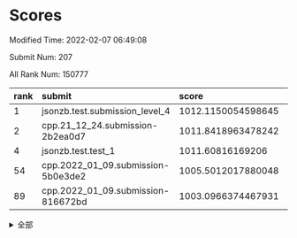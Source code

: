 # Scores

Modified Time: 2022-02-07 06:49:08

Submit Num: 207

All Rank Num: 150777

| rank |               submit               |       score        |       sigma        | pk_num |
| :--- | :--------------------------------- | :----------------- | :----------------- | :----- |
| 1    | jsonzb.test.submission_level_4     | 1012.1150054598645 | 0.7832203387284591 | 2913   |
| 2    | cpp.21_12_24.submission-2b2ea0d7   | 1011.8418963478242 | 0.7745323340663445 | 2914   |
| 4    | jsonzb.test.test_1                 | 1011.60816169206   | 0.785625049468091  | 2919   |
| 54   | cpp.2022_01_09.submission-5b0e3de2 | 1005.5012017880048 | 0.7230526921427266 | 2917   |
| 89   | cpp.2022_01_09.submission-816672bd | 1003.0966374467931 | 0.7083575685051061 | 2914   |


<details>
<summary>全部</summary>

| rank |                 submit                 |       score        |       sigma        | pk_num |
| :--- | :------------------------------------- | :----------------- | :----------------- | :----- |
| 1    | jsonzb.test.submission_level_4         | 1012.1150054598645 | 0.7832203387284591 | 2913   |
| 2    | cpp.21_12_24.submission-2b2ea0d7       | 1011.8418963478242 | 0.7745323340663445 | 2914   |
| 3    | gobigger.level_3.submission_level_3_39 | 1011.6995621569617 | 0.7762937637141123 | 2916   |
| 4    | jsonzb.test.test_1                     | 1011.60816169206   | 0.785625049468091  | 2919   |
| 5    | gobigger.level_3.submission_level_3_33 | 1011.5352454628174 | 0.7803348158193848 | 2916   |
| 6    | gobigger.level_3.submission_level_3_37 | 1011.481042269902  | 0.7699283160738699 | 2917   |
| 7    | gobigger.level_3.submission_level_3_21 | 1011.2903342647064 | 0.7676659046342653 | 2913   |
| 8    | gobigger.level_3.submission_level_3_29 | 1010.6898056161982 | 0.7640059810709996 | 2916   |
| 9    | gobigger.level_3.submission_level_3_4  | 1010.6368967736961 | 0.7640076550825453 | 2915   |
| 10   | gobigger.level_3.submission_level_3_1  | 1010.6226699260147 | 0.7397154919115805 | 2911   |
| 11   | gobigger.level_3.submission_level_3_19 | 1010.5792562513934 | 0.7761588391219645 | 2913   |
| 12   | gobigger.level_3.submission_level_3_22 | 1010.5700160919241 | 0.7719792190470178 | 2913   |
| 13   | gobigger.level_3.submission_level_3_7  | 1010.5229579797846 | 0.7755397781495271 | 2913   |
| 14   | gobigger.level_3.submission_level_3_23 | 1010.5224193219374 | 0.7747489510418952 | 2916   |
| 15   | gobigger.level_3.submission_level_3_5  | 1010.4161889366468 | 0.7728528837407718 | 2910   |
| 16   | gobigger.level_3.submission_level_3_9  | 1010.4047471082786 | 0.8001770369619866 | 2916   |
| 17   | gobigger.level_3.submission_level_3_14 | 1010.3395781664793 | 0.7752577805156632 | 2912   |
| 18   | gobigger.level_3.submission_level_3_30 | 1010.2968750539882 | 0.7629312185758858 | 2915   |
| 19   | gobigger.level_3.submission_level_3_36 | 1010.2962968838062 | 0.7597262720454169 | 2913   |
| 20   | gobigger.level_3.submission_level_3_13 | 1010.2415059144863 | 0.7530297236280109 | 2913   |
| 21   | gobigger.level_3.submission_level_3_42 | 1010.230124975236  | 0.7758133414155843 | 2912   |
| 22   | gobigger.level_3.submission_level_3_2  | 1010.2070538277884 | 0.7361242287045707 | 2917   |
| 23   | gobigger.level_3.submission_level_3_32 | 1010.1623195318832 | 0.7762094243189491 | 2913   |
| 24   | gobigger.level_3.submission_level_3_6  | 1010.0881613044887 | 0.7755946194547971 | 2915   |
| 25   | gobigger.level_3.submission_level_3_49 | 1010.0445276351033 | 0.7547503633613089 | 2918   |
| 26   | gobigger.level_3.submission_level_3_25 | 1009.9488786339576 | 0.7765384564058043 | 2911   |
| 27   | gobigger.level_3.submission_level_3_12 | 1009.7775872766267 | 0.7617760088110769 | 2912   |
| 28   | gobigger.level_3.submission_level_3_8  | 1009.7743144140635 | 0.7604045796095736 | 2914   |
| 29   | gobigger.level_3.submission_level_3_45 | 1009.7040124521463 | 0.7540451104464325 | 2914   |
| 30   | gobigger.level_3.submission_level_3_48 | 1009.6906260522366 | 0.7496958705836719 | 2908   |
| 31   | gobigger.level_3.submission_level_3_3  | 1009.6423494235581 | 0.7723651386592627 | 2916   |
| 32   | gobigger.level_3.submission_level_3_10 | 1009.5845590499001 | 0.7481649416132434 | 2912   |
| 33   | gobigger.level_3.submission_level_3_40 | 1009.5248131141198 | 0.7727287760003629 | 2912   |
| 34   | gobigger.level_3.submission_level_3_15 | 1009.4876718396642 | 0.7385761551164886 | 2911   |
| 35   | gobigger.level_3.submission_level_3_17 | 1009.4355954707896 | 0.7564192775468764 | 2912   |
| 36   | gobigger.level_3.submission_level_3_35 | 1009.4269312523353 | 0.7546066313179234 | 2916   |
| 37   | gobigger.level_3.submission_level_3_46 | 1009.3528555886007 | 0.7405795038801353 | 2914   |
| 38   | gobigger.level_3.submission_level_3_11 | 1009.3250510815866 | 0.7478743317732344 | 2915   |
| 39   | gobigger.level_3.submission_level_3_18 | 1009.3197507652397 | 0.7531338031978334 | 2916   |
| 40   | gobigger.level_3.submission_level_3_24 | 1009.2631839247063 | 0.7700913824309297 | 2910   |
| 41   | gobigger.level_3.submission_level_3_27 | 1009.2514211191142 | 0.7365007823077575 | 2913   |
| 42   | gobigger.level_3.submission_level_3_28 | 1009.228802425799  | 0.7664319759655228 | 2909   |
| 43   | gobigger.level_3.submission_level_3_31 | 1009.2260462724568 | 0.7451975091470541 | 2918   |
| 44   | gobigger.level_3.submission_level_3_41 | 1009.0767325967512 | 0.7429688669775231 | 2912   |
| 45   | gobigger.level_3.submission_level_3_44 | 1009.0429297435578 | 0.7512785697766166 | 2919   |
| 46   | gobigger.level_3.submission_level_3_38 | 1008.9846072672342 | 0.7737275593906598 | 2913   |
| 47   | gobigger.level_3.submission_level_3_16 | 1008.750021992521  | 0.7530419201898236 | 2914   |
| 48   | gobigger.level_3.submission_level_3_26 | 1008.7353371315224 | 0.7354558725792479 | 2914   |
| 49   | gobigger.level_3.submission_level_3_43 | 1008.7276917606252 | 0.736210601945839  | 2915   |
| 50   | gobigger.level_3.submission_level_3_0  | 1008.6829001569334 | 0.7446148039586329 | 2913   |
| 51   | gobigger.level_3.submission_level_3_47 | 1008.6432105356221 | 0.7769588793520942 | 2914   |
| 52   | gobigger.level_3.submission_level_3_34 | 1008.4820244595554 | 0.730318877933772  | 2918   |
| 53   | gobigger.level_3.submission_level_3_20 | 1008.3626885462866 | 0.731163028610569  | 2912   |
| 54   | cpp.2022_01_09.submission-5b0e3de2     | 1005.5012017880048 | 0.7230526921427266 | 2917   |
| 55   | gobigger.level_1.submission_level_1_42 | 1005.2549237234191 | 0.7245933968005013 | 2914   |
| 56   | gobigger.level_1.submission_level_1_23 | 1004.9240034209258 | 0.7052206592289343 | 2910   |
| 57   | gobigger.level_1.submission_level_1_8  | 1004.7642228650885 | 0.7166696593292345 | 2914   |
| 58   | gobigger.level_1.submission_level_1_34 | 1004.6096489973692 | 0.7228197902874348 | 2902   |
| 59   | gobigger.level_1.submission_level_1_14 | 1004.5554819078553 | 0.7356579643862051 | 2914   |
| 60   | gobigger.level_1.submission_level_1_24 | 1004.3979755314001 | 0.7218504811095473 | 2914   |
| 61   | gobigger.level_1.submission_level_1_27 | 1004.3889873478729 | 0.7109064895960132 | 2914   |
| 62   | gobigger.level_1.submission_level_1_20 | 1004.3749531594032 | 0.7236609076603124 | 2913   |
| 63   | gobigger.level_1.submission_level_1_39 | 1004.250192224225  | 0.7226490460835796 | 2911   |
| 64   | gobigger.level_1.submission_level_1_48 | 1004.0164225208052 | 0.7139927627705647 | 2909   |
| 65   | gobigger.level_1.submission_level_1_15 | 1003.9709896946675 | 0.7109892031981494 | 2913   |
| 66   | gobigger.level_1.submission_level_1_47 | 1003.8050346777806 | 0.7204354279638402 | 2913   |
| 67   | gobigger.level_1.submission_level_1_19 | 1003.7706984773538 | 0.7194615336799668 | 2913   |
| 68   | gobigger.level_1.submission_level_1_46 | 1003.7464876870888 | 0.7155356308044217 | 2914   |
| 69   | gobigger.level_1.submission_level_1_17 | 1003.6206334945496 | 0.7118074138128582 | 2916   |
| 70   | gobigger.level_1.submission_level_1_38 | 1003.5839574243153 | 0.701508486409213  | 2908   |
| 71   | gobigger.level_1.submission_level_1_21 | 1003.5350989595717 | 0.7188329515224373 | 2913   |
| 72   | gobigger.level_1.submission_level_1_6  | 1003.5209129469556 | 0.7323645478376337 | 2916   |
| 73   | gobigger.level_1.submission_level_1_3  | 1003.4061638808321 | 0.72143125617563   | 2914   |
| 74   | gobigger.level_1.submission_level_1_33 | 1003.3992982932158 | 0.7221396540764979 | 2911   |
| 75   | gobigger.level_1.submission_level_1_37 | 1003.3897491777915 | 0.7202293006823904 | 2912   |
| 76   | gobigger.level_1.submission_level_1_10 | 1003.3724984353372 | 0.7154139555379301 | 2912   |
| 77   | gobigger.level_1.submission_level_1_11 | 1003.371975628502  | 0.7111961549992146 | 2910   |
| 78   | gobigger.level_1.submission_level_1_13 | 1003.3401364860713 | 0.7115732506246725 | 2913   |
| 79   | gobigger.level_1.submission_level_1_2  | 1003.3169110604545 | 0.7204051902172968 | 2910   |
| 80   | gobigger.level_1.submission_level_1_49 | 1003.2751515153655 | 0.7205874689263667 | 2914   |
| 81   | gobigger.level_1.submission_level_1_44 | 1003.2748746158775 | 0.7206478719732137 | 2914   |
| 82   | gobigger.level_1.submission_level_1_12 | 1003.2522956108764 | 0.717018296600332  | 2910   |
| 83   | gobigger.level_1.submission_level_1_1  | 1003.2189842028108 | 0.723315642206713  | 2920   |
| 84   | gobigger.level_1.submission_level_1_31 | 1003.1834451673769 | 0.7164547609883593 | 2914   |
| 85   | gobigger.level_1.submission_level_1_29 | 1003.1601336585195 | 0.7148573535459123 | 2920   |
| 86   | gobigger.level_1.submission_level_1_16 | 1003.1367832096237 | 0.71887246415156   | 2922   |
| 87   | gobigger.level_1.submission_level_1_40 | 1003.1049091377363 | 0.701331613818499  | 2911   |
| 88   | gobigger.level_1.submission_level_1_28 | 1003.1043635987071 | 0.7025784621377941 | 2917   |
| 89   | cpp.2022_01_09.submission-816672bd     | 1003.0966374467931 | 0.7083575685051061 | 2914   |
| 90   | gobigger.level_1.submission_level_1_32 | 1002.913050081645  | 0.7108371947280909 | 2914   |
| 91   | gobigger.level_1.submission_level_1_35 | 1002.8829115012318 | 0.7112914251727135 | 2915   |
| 92   | gobigger.level_1.submission_level_1_30 | 1002.86819444679   | 0.7137451074860746 | 2920   |
| 93   | gobigger.level_1.submission_level_1_26 | 1002.8337426340169 | 0.7164223707804593 | 2908   |
| 94   | gobigger.level_1.submission_level_1_9  | 1002.7850199070177 | 0.7198286142871702 | 2915   |
| 95   | gobigger.level_1.submission_level_1_41 | 1002.7065386754241 | 0.7083590855352205 | 2916   |
| 96   | gobigger.level_1.submission_level_1_22 | 1002.6816802356759 | 0.7151322055679238 | 2912   |
| 97   | gobigger.level_1.submission_level_1_45 | 1002.6666619500675 | 0.7165687447575091 | 2914   |
| 98   | gobigger.level_1.submission_level_1_7  | 1002.53788761644   | 0.717086535108328  | 2909   |
| 99   | gobigger.level_1.submission_level_1_18 | 1002.530440595554  | 0.7096056848016634 | 2915   |
| 100  | gobigger.level_1.submission_level_1_36 | 1002.4668195274865 | 0.7135227338671306 | 2914   |
| 101  | gobigger.level_1.submission_level_1_43 | 1002.3956249739282 | 0.7061748446180556 | 2913   |
| 102  | gobigger.level_1.submission_level_1_0  | 1002.3233101510448 | 0.7306640983761644 | 2916   |
| 103  | gobigger.level_1.submission_level_1_25 | 1002.1132665744943 | 0.7190671587998763 | 2912   |
| 104  | gobigger.level_1.submission_level_1_4  | 1001.9154243038649 | 0.7139580896856299 | 2911   |
| 105  | gobigger.level_1.submission_level_1_5  | 1000.9948189203394 | 0.7178445410032163 | 2909   |
| 106  | gobigger.random.submission_random_25   | 997.341384824444   | 0.7016857939459006 | 2910   |
| 107  | gobigger.random.submission_random_41   | 997.232021859096   | 0.7123375982845381 | 2914   |
| 108  | gobigger.random.submission_random_36   | 997.1752661402808  | 0.7047621910577874 | 2914   |
| 109  | gobigger.random.submission_random_38   | 997.1561761857932  | 0.7131116548051586 | 2914   |
| 110  | gobigger.random.submission_random_32   | 997.0260559534662  | 0.7185703734486385 | 2913   |
| 111  | gobigger.random.submission_random_44   | 996.8655209270593  | 0.7023099176180453 | 2911   |
| 112  | gobigger.random.submission_random_24   | 996.6780453987933  | 0.7157608168271941 | 2911   |
| 113  | gobigger.random.submission_random_42   | 996.6311443907198  | 0.7065772055172392 | 2916   |
| 114  | gobigger.random.submission_random_1    | 996.588270443186   | 0.7001558755376274 | 2911   |
| 115  | gobigger.random.submission_random_46   | 996.5447314301321  | 0.7029506934637162 | 2910   |
| 116  | gobigger.random.submission_random_4    | 996.3882329288282  | 0.7118631720263433 | 2906   |
| 117  | gobigger.random.submission_random_33   | 996.3223895420543  | 0.7161261483427823 | 2912   |
| 118  | gobigger.random.submission_random_16   | 996.3074051793903  | 0.7126654726193374 | 2912   |
| 119  | gobigger.random.submission_random_27   | 996.2764366332757  | 0.7088873196663432 | 2915   |
| 120  | gobigger.random.submission_random_49   | 996.2712966960734  | 0.7122852039678012 | 2920   |
| 121  | gobigger.random.submission_random_5    | 996.2573450435074  | 0.7164214995155058 | 2917   |
| 122  | gobigger.random.submission_random_23   | 996.245354891774   | 0.7068131593733085 | 2919   |
| 123  | gobigger.random.submission_random_17   | 996.232122197094   | 0.7184998488630036 | 2912   |
| 124  | gobigger.random.submission_random_47   | 996.2061376068447  | 0.7030923318275825 | 2917   |
| 125  | gobigger.random.submission_random_30   | 996.1743489823748  | 0.7210676484480909 | 2918   |
| 126  | gobigger.random.submission_random_8    | 996.158478501186   | 0.7024722021193742 | 2912   |
| 127  | gobigger.random.submission_random_40   | 996.1364746533629  | 0.7226529628114235 | 2911   |
| 128  | gobigger.random.submission_random_43   | 996.1290913631265  | 0.7122106753867639 | 2916   |
| 129  | gobigger.random.submission_random_11   | 996.0265772646816  | 0.7225332291475564 | 2913   |
| 130  | gobigger.random.submission_random_22   | 996.0052324777174  | 0.7032846073991214 | 2917   |
| 131  | gobigger.random.submission_random_6    | 995.9788566123351  | 0.7056030042353404 | 2915   |
| 132  | gobigger.random.submission_random_29   | 995.8175062758643  | 0.7065894081762121 | 2915   |
| 133  | gobigger.random.submission_random_18   | 995.7999415302831  | 0.7152017919782786 | 2915   |
| 134  | gobigger.random.submission_random_45   | 995.6877539063465  | 0.7064439093680099 | 2913   |
| 135  | gobigger.random.submission_random_14   | 995.6871755421336  | 0.7143786878297727 | 2911   |
| 136  | gobigger.random.submission_random_13   | 995.6520856693529  | 0.7076170211095211 | 2915   |
| 137  | gobigger.random.submission_random_21   | 995.6513779293966  | 0.7096037605533252 | 2911   |
| 138  | gobigger.random.submission_random_34   | 995.6016057899227  | 0.7096833374831027 | 2915   |
| 139  | gobigger.random.submission_random_28   | 995.593144820705   | 0.7079077839817828 | 2914   |
| 140  | gobigger.random.submission_random_15   | 995.5681119777219  | 0.7042603105451578 | 2920   |
| 141  | gobigger.random.submission_random_35   | 995.5422063725242  | 0.7091701060019386 | 2908   |
| 142  | gobigger.random.submission_random_9    | 995.5185501975562  | 0.7297927357668605 | 2914   |
| 143  | gobigger.random.submission_random_3    | 995.5149236231887  | 0.7154152263716077 | 2910   |
| 144  | gobigger.random.submission_random_31   | 995.5058815018787  | 0.7145621505798739 | 2917   |
| 145  | gobigger.random.submission_random_12   | 995.4749653781286  | 0.7331230863635495 | 2915   |
| 146  | gobigger.random.submission_random_39   | 995.4262855889035  | 0.7147529494898921 | 2908   |
| 147  | gobigger.random.submission_random_0    | 995.4110534824957  | 0.7047398459717382 | 2912   |
| 148  | gobigger.random.submission_random_37   | 995.2524422470584  | 0.708834964665608  | 2914   |
| 149  | gobigger.random.submission_random_19   | 995.2381782508915  | 0.7005569347261441 | 2911   |
| 150  | gobigger.random.submission_random_20   | 995.1141167470356  | 0.7056881427894146 | 2912   |
| 151  | gobigger.random.submission_random_48   | 995.098825286712   | 0.715820572222049  | 2915   |
| 152  | gobigger.random.submission_random_10   | 995.0899986448197  | 0.7069129713024628 | 2914   |
| 153  | gobigger.random.submission_random_2    | 994.7006511022526  | 0.7102017096691043 | 2914   |
| 154  | gobigger.random.submission_random_26   | 994.6702572819904  | 0.7204387727904057 | 2909   |
| 155  | gobigger.level_2.submission_level_2_1  | 994.6351231724474  | 0.734504236345531  | 2915   |
| 156  | gobigger.random.submission_random_7    | 994.598067957079   | 0.7280997035388734 | 2918   |
| 157  | gobigger.level_2.submission_level_2_21 | 993.9700993592794  | 0.7254401549632372 | 2912   |
| 158  | gobigger.level_2.submission_level_2_49 | 993.8208201190043  | 0.7378514572832361 | 2914   |
| 159  | gobigger.level_2.submission_level_2_0  | 993.5934425143861  | 0.7428584339164133 | 2915   |
| 160  | gobigger.level_2.submission_level_2_41 | 993.5774060478983  | 0.7378283541923729 | 2905   |
| 161  | gobigger.level_2.submission_level_2_42 | 993.5111598363223  | 0.7449127532756181 | 2912   |
| 162  | gobigger.level_2.submission_level_2_24 | 993.1624305127709  | 0.7318526925831659 | 2911   |
| 163  | gobigger.level_2.submission_level_2_31 | 993.133862319899   | 0.7302071206041569 | 2917   |
| 164  | gobigger.level_2.submission_level_2_44 | 993.1213788324002  | 0.7226419246805583 | 2910   |
| 165  | gobigger.level_2.submission_level_2_47 | 993.0586545759184  | 0.7283636080272575 | 2909   |
| 166  | gobigger.level_2.submission_level_2_9  | 992.8982740582145  | 0.7275900358811013 | 2913   |
| 167  | gobigger.level_2.submission_level_2_16 | 992.8891847342776  | 0.7418955217725411 | 2914   |
| 168  | gobigger.level_2.submission_level_2_4  | 992.8479767824495  | 0.7403316952152105 | 2915   |
| 169  | gobigger.level_2.submission_level_2_25 | 992.760450547632   | 0.7338120498045136 | 2909   |
| 170  | gobigger.level_2.submission_level_2_37 | 992.6438782687768  | 0.7478112086632339 | 2915   |
| 171  | gobigger.level_2.submission_level_2_48 | 992.5325356851505  | 0.7315442065804638 | 2915   |
| 172  | gobigger.level_2.submission_level_2_39 | 992.5228297589235  | 0.7408051508665872 | 2912   |
| 173  | gobigger.level_2.submission_level_2_28 | 992.5187172194231  | 0.7349301989755991 | 2916   |
| 174  | gobigger.level_2.submission_level_2_14 | 992.5164157962433  | 0.7441670151689533 | 2914   |
| 175  | gobigger.level_2.submission_level_2_18 | 992.4753681705641  | 0.7403736829083131 | 2907   |
| 176  | gobigger.level_2.submission_level_2_43 | 992.4655559637662  | 0.7450056745632719 | 2916   |
| 177  | gobigger.level_2.submission_level_2_29 | 992.3946109504317  | 0.736585490708439  | 2908   |
| 178  | gobigger.level_2.submission_level_2_11 | 992.3733182320145  | 0.7385442392190609 | 2908   |
| 179  | gobigger.level_2.submission_level_2_19 | 992.3256265359669  | 0.7512098441355306 | 2918   |
| 180  | gobigger.level_2.submission_level_2_23 | 992.3242223444416  | 0.7369114712236948 | 2915   |
| 181  | gobigger.level_2.submission_level_2_34 | 992.2868617908408  | 0.7574380980703376 | 2918   |
| 182  | gobigger.level_2.submission_level_2_36 | 992.283946923642   | 0.7404461420074111 | 2909   |
| 183  | gobigger.level_2.submission_level_2_6  | 992.2170651494831  | 0.7472911643109377 | 2920   |
| 184  | gobigger.level_2.submission_level_2_38 | 992.18194525146    | 0.72827656200617   | 2918   |
| 185  | gobigger.level_2.submission_level_2_10 | 992.061845612518   | 0.7510097844707687 | 2908   |
| 186  | gobigger.level_2.submission_level_2_15 | 991.9451680637458  | 0.7381404066354671 | 2913   |
| 187  | gobigger.level_2.submission_level_2_33 | 991.932765975099   | 0.7605755491673719 | 2918   |
| 188  | gobigger.level_2.submission_level_2_26 | 991.9090335723818  | 0.7553342114955377 | 2914   |
| 189  | gobigger.level_2.submission_level_2_17 | 991.5843194582831  | 0.7634763810737827 | 2914   |
| 190  | gobigger.level_2.submission_level_2_45 | 991.4567920624359  | 0.7606765320315482 | 2917   |
| 191  | gobigger.level_2.submission_level_2_35 | 991.3377409245151  | 0.7497573755506304 | 2914   |
| 192  | gobigger.level_2.submission_level_2_40 | 991.2688675738451  | 0.7431261011007843 | 2915   |
| 193  | gobigger.level_2.submission_level_2_3  | 991.249880376608   | 0.7657964466429328 | 2914   |
| 194  | gobigger.level_2.submission_level_2_2  | 991.2425073656736  | 0.7534212251683534 | 2919   |
| 195  | gobigger.level_2.submission_level_2_32 | 991.0410482723508  | 0.7740996419338382 | 2916   |
| 196  | gobigger.level_2.submission_level_2_12 | 991.0228668226833  | 0.7772424896682523 | 2916   |
| 197  | gobigger.level_2.submission_level_2_13 | 990.9680838238318  | 0.7428207538010271 | 2910   |
| 198  | gobigger.level_2.submission_level_2_30 | 990.873905067092   | 0.7719399194710657 | 2915   |
| 199  | gobigger.level_2.submission_level_2_7  | 990.8382867883417  | 0.7769420524503795 | 2914   |
| 200  | gobigger.level_2.submission_level_2_5  | 990.7666965513249  | 0.7548048373499515 | 2911   |
| 201  | gobigger.level_2.submission_level_2_27 | 990.6066829001957  | 0.7406031817463518 | 2912   |
| 202  | gobigger.level_2.submission_level_2_46 | 990.3770932403847  | 0.7575409310978525 | 2909   |
| 203  | gobigger.level_2.submission_level_2_22 | 990.2473553539418  | 0.759843545725416  | 2919   |
| 204  | gobigger.level_2.submission_level_2_20 | 989.5557922775777  | 0.7714187674350571 | 2918   |
| 205  | gobigger.level_2.submission_level_2_8  | 989.4367453473587  | 0.7723697552846506 | 2914   |
| 206  | gobigger.none.submission_none_0        | 977.3419648132201  | 1.4440522810227865 | 2917   |
| 207  | gobigger.none.submission_none_1        | 974.2249625310528  | 1.716109871561763  | 2913   |

</details>